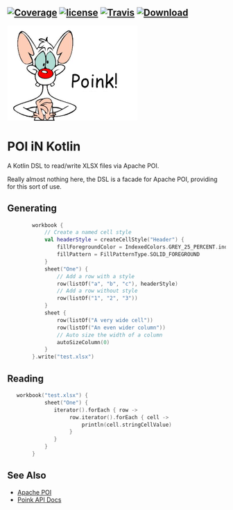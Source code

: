[![Coverage](https://codecov.io/gh/nwillc/poink/branch/master/graphs/badge.svg?branch=master)](https://codecov.io/gh/nwillc/poink)
[![license](https://img.shields.io/github/license/nwillc/poink.svg)](https://tldrlegal.com/license/-isc-license)
[![Travis](https://img.shields.io/travis/nwillc/poink.svg)](https://travis-ci.org/nwillc/poink)
[![Download](https://api.bintray.com/packages/nwillc/maven/poink/images/download.svg)](https://bintray.com/nwillc/maven/poink/_latestVersion)
---
![Poink!](poink.png)
# POI iN Kotlin

A Kotlin DSL to read/write XLSX files via Apache POI.

Really almost nothing here, the DSL is a facade for Apache POI, providing for this sort of use.

## Generating

```kotlin
        workbook {
            // Create a named cell style
            val headerStyle = createCellStyle("Header") {
                fillForegroundColor = IndexedColors.GREY_25_PERCENT.index
                fillPattern = FillPatternType.SOLID_FOREGROUND
            }
            sheet("One") {
                // Add a row with a style
                row(listOf("a", "b", "c"), headerStyle)
                // Add a row without style
                row(listOf("1", "2", "3"))
            }
            sheet {
                row(listOf("A very wide cell"))
                row(listOf("An even wider column"))
                // Auto size the width of a column
                autoSizeColumn(0)
            }
        }.write("test.xlsx")
```

## Reading

```kotlin
   workbook("test.xlsx") {
            sheet("One") {
               iterator().forEach { row ->
                    row.iterator().forEach { cell ->
                        println(cell.stringCellValue)
                    }
               }
            }
        }
```

## See Also
- [Apache POI](https://poi.apache.org/)
- [Poink API Docs](https://nwillc.github.io/poink/dokkaHtml/poink)
